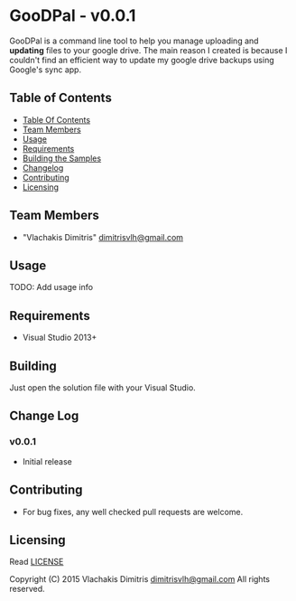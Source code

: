 # GooDPal - v0.0.1

GooDPal is a command line tool to help you manage uploading and **updating** files to your google drive. The main reason I created is because I couldn't find an efficient way to update my google drive backups using Google's sync app.

## <a name="toc"/> Table of Contents
 * [Table Of Contents](#toc)
 * [Team Members](#team)
 * [Usage](#usage)
 * [Requirements](#requirements)
 * [Building the Samples](#building)
 * [Changelog](#changelog)
 * [Contributing](#contributing)
 * [Licensing](#licensing)

## <a name="team"/> Team Members
 * "Vlachakis Dimitris" <dimitrisvlh@gmail.com>

## <a name="usage"/> Usage

TODO: Add usage info

## <a name="requirements"/> Requirements
 * Visual Studio 2013+

## Building <a name="building"/>

Just open the solution file with your Visual Studio.

## <a name="changelog"/> Change Log
 
### v0.0.1
 * Initial release

## <a name="contributing"/> Contributing
 * For bug fixes, any well checked pull requests are welcome.

## <a name="licensing"/> Licensing

Read [LICENSE](LICENSE.md)

Copyright (C) 2015 Vlachakis Dimitris <dimitrisvlh@gmail.com>
All rights reserved.

